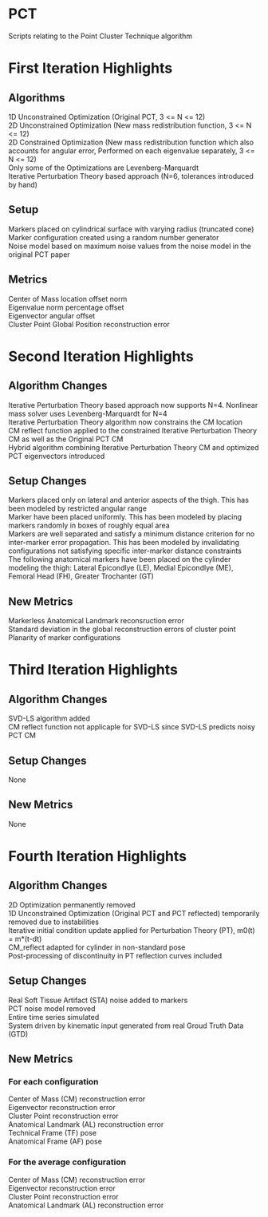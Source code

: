 # PCT
Scripts relating to the Point Cluster Technique algorithm

# First Iteration Highlights

## Algorithms
1D Unconstrained Optimization (Original PCT, 3 <= N <= 12) <br />
2D Unconstrained Optimization (New mass redistribution function, 3 <= N <= 12) <br />
2D Constrained Optimization (New mass redistribution function which also accounts for angular error, Performed on each eigenvalue separately, 3 <= N <= 12) <br />
Only some of the Optimizations are Levenberg-Marquardt <br />
Iterative Perturbation Theory based approach (N=6, tolerances introduced by hand) <br />

## Setup
Markers placed on cylindrical surface with varying radius (truncated cone) <br />
Marker configuration created using a random number generator <br />
Noise model based on maximum noise values from the noise model in the original PCT paper <br />

## Metrics
Center of Mass location offset norm <br />
Eigenvalue norm percentage offset <br />
Eigenvector angular offset <br />
Cluster Point Global Position reconstruction error <br />

# Second Iteration Highlights

## Algorithm Changes
Iterative Perturbation Theory based approach now supports N=4. Nonlinear mass solver uses Levenberg-Marquardt for N=4 <br />
Iterative Perturbation Theory algorithm now constrains the CM location <br />
CM reflect function applied to the constrained Iterative Perturbation Theory CM as well as the Original PCT CM <br />
Hybrid algorithm combining Iterative Perturbation Theory CM and optimized PCT eigenvectors introduced <br />

## Setup Changes
Markers placed only on lateral and anterior aspects of the thigh. This has been modeled by restricted angular range <br />
Marker have been placed uniformly. This has been modeled by placing markers randomly in boxes of roughly equal area <br />
Markers are well separated and satisfy a minimum distance criterion for no inter-marker error propagation. This has been modeled by invalidating configurations not satisfying specific inter-marker distance constraints <br />
The following anatomical markers have been placed on the cylinder modeling the thigh: Lateral Epicondlye (LE), Medial Epicondlye (ME), Femoral Head (FH), Greater Trochanter (GT) <br />

## New Metrics
Markerless Anatomical Landmark reconsruction error <br />
Standard deviation in the global reconstruction errors of cluster point <br />
Planarity of marker configurations <br />

# Third Iteration Highlights

## Algorithm Changes
SVD-LS algorithm added <br />
CM reflect function not applicaple for SVD-LS since SVD-LS predicts noisy PCT CM <br />

## Setup Changes
None <br />

## New Metrics
None <br />

# Fourth Iteration Highlights

## Algorithm Changes
2D Optimization permanently removed <br />
1D Unconstrained Optimization (Original PCT and PCT reflected) temporarily removed due to instabilities <br />
Iterative initial condition update applied for Perturbation Theory (PT), m0(t) = m*(t-dt) <br />
CM_reflect adapted for cylinder in non-standard pose <br />
Post-processing of discontinuity in PT reflection curves included <br />

## Setup Changes
Real Soft Tissue Artifact (STA) noise added to markers <br />
PCT noise model removed <br />
Entire time series simulated <br />
System driven by kinematic input generated from real Groud Truth Data (GTD) <br />

## New Metrics
### For each configuration
Center of Mass (CM) reconstruction error <br />
Eigenvector reconstruction error <br />
Cluster Point reconstruction error <br />
Anatomical Landmark (AL) reconstruction error <br />
Technical Frame (TF) pose <br />
Anatomical Frame (AF) pose <br/>

### For the average configuration
Center of Mass (CM) reconstruction error <br />
Eigenvector reconstruction error <br />
Cluster Point reconstruction error <br />
Anatomical Landmark (AL) reconstruction error <br />
